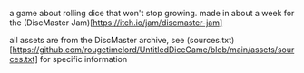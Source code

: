 a game about rolling dice that won't stop growing. made in about a week for the (DiscMaster Jam)[https://itch.io/jam/discmaster-jam]

all assets are from the DiscMaster archive, see (sources.txt)[https://github.com/rougetimelord/UntitledDiceGame/blob/main/assets/sources.txt] for specific information

